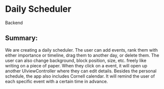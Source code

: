 # Daily Scheduler
Backend

## Summary: 
We are creating a daily scheduler. The user can add events, rank them with either importance or timeline, drag them to another day, or delete them. The user can also change background, block position, size, etc. freely like writing on a piece of paper. When they click on a event, it will open up another UIviewController where they can edit details. Besides the personal schedule, the app also includes Cornell calendar. It will remind the user of each specific event with a certain time in advance.
